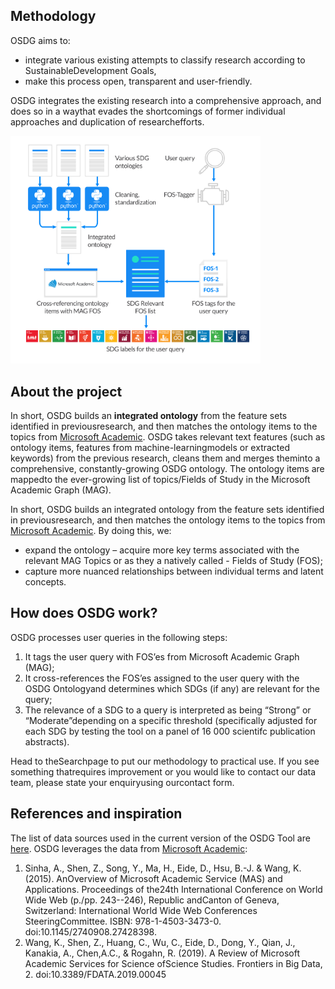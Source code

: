 ## Methodology
OSDG aims to:
- integrate various existing attempts to classify research according to SustainableDevelopment Goals,
- make this process open, transparent and user-friendly.

OSDG integrates the existing research into a comprehensive approach, and does so in a waythat evades the shortcomings of former individual approaches and duplication of researchefforts.

<img src="/images/Methodology-visual_0511_Updated.png" alt="OSDG_Logo" width="400"/>

## About the project

In short, OSDG builds an **integrated ontology** from the feature sets identified in previousresearch, and then matches the ontology items to the topics from [Microsoft Academic](https://academic.microsoft.com/home).
OSDG takes relevant text features (such as ontology items, features from machine-learningmodels or extracted keywords) from the previous research, cleans them and merges theminto a comprehensive, constantly-growing OSDG ontology. The ontology items are mappedto the ever-growing list of topics/Fields of Study in the Microsoft Academic Graph (MAG).

In short, OSDG builds an integrated ontology from the feature sets identified in previousresearch, and then matches the ontology items to the topics from [Microsoft Academic](https://academic.microsoft.com/home). By doing this, we:
- expand the ontology – acquire more key terms associated with the relevant MAG Topics or as they a natively called - Fields of Study (FOS);
- capture more nuanced relationships between individual terms and latent concepts.

## How does OSDG work?
OSDG processes user queries in the following steps:
1) It tags the user query with FOS’es from Microsoft Academic Graph (MAG);
2) It cross-references the FOS’es assigned to the user query with the OSDG Ontologyand determines which SDGs (if any) are relevant for the query;  
3) The relevance of a SDG to a query is interpreted as being “Strong” or “Moderate”depending on a specific threshold (specifically adjusted for each SDG by testing the tool on a panel of 16 000 scientifc publication abstracts).

Head to theSearchpage to put our methodology to practical use. If you see something thatrequires improvement or you would like to contact our data team, please state your enquiryusing ourcontact form.
## References and inspiration

The list of data sources used in the current version of the OSDG Tool are [here](https://raw.githubusercontent.com/TechNote-ai/osdg/master/OSDG_DATA_SOURCES.md). OSDG leverages the data from [Microsoft Academic](https://academic.microsoft.com/home):

1) Sinha, A., Shen, Z., Song, Y., Ma, H., Eide, D., Hsu, B.-J. & Wang, K. (2015). AnOverview of Microsoft Academic Service (MAS) and Applications. Proceedings of the24th International Conference on World Wide Web (p./pp. 243--246), Republic andCanton of Geneva, Switzerland: International World Wide Web Conferences SteeringCommittee. ISBN: 978-1-4503-3473-0. doi:10.1145/2740908.27428398.
2) Wang, K., Shen, Z., Huang, C., Wu, C., Eide, D., Dong, Y., Qian, J., Kanakia, A., Chen,A.C., & Rogahn, R. (2019). A Review of Microsoft Academic Services for Science ofScience Studies. Frontiers in Big Data, 2. doi:10.3389/FDATA.2019.00045
